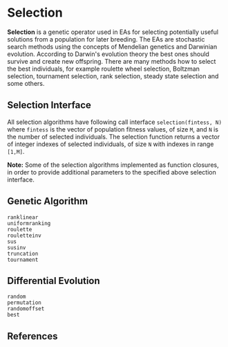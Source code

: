 # Selection

**Selection** is a genetic operator used in EAs for selecting potentially useful solutions from a population for later breeding.
The EAs are stochastic search methods using the concepts of Mendelian genetics and Darwinian evolution.
According to Darwin's evolution theory the best ones should survive and create new offspring.
There are many methods how to select the best individuals, for example roulette wheel selection, Boltzman selection,
tournament selection, rank selection, steady state selection and some others.

## Selection Interface

All selection algorithms have following call interface `selection(fintess, N)` where `fintess` is the vector of population fitness values, of size ``M``, and ``N`` is the number of selected individuals. The selection function returns a vector of integer indexes of selected individuals, of size ``N`` with indexes in range ``[1,M]``.

**Note:** Some of the selection algorithms implemented as function closures, in order to provide additional parameters to the specified above selection interface.

## Genetic Algorithm

```@docs
ranklinear
uniformranking
roulette
rouletteinv
sus
susinv
truncation
tournament
```

## Differential Evolution

```@docs
random
permutation
randomoffset
best
```

## References

[^1]: Baker J.E., Adaptive selection methods for genetic algorithms, In Proceedings of International Conference on Genetic Algorithms and Their Applications, pp. 100-111, 1985.

[^2]: Schwefel H.P., Evolution and Optimum Seeking, Wiley, New York, 1995.

[^3]: Baker, J. E., Reducing Bias and Inefficiency in the Selection Algorithm. In [ICGA2], pp. 14-21, 1987.